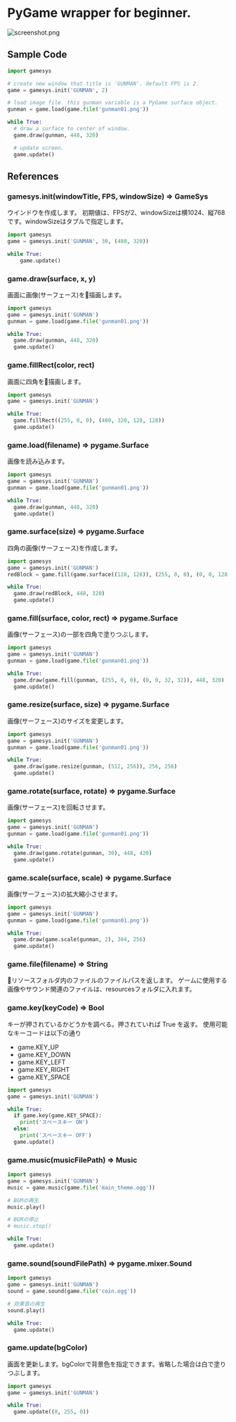 # PyGame wrapper for beginner.

![screenshot.png](screenshot.png)

## Sample Code

```python
import gamesys

# create new window that title is 'GUNMAN'. default FPS is 2.
game = gamesys.init('GUNMAN', 2)

# load image file. this gunman variable is a PyGame surface object.
gunman = game.load(game.file('gunman01.png'))

while True:
  # draw a surface to center of window.
  game.draw(gunman, 448, 320)

  # update screen.
  game.update()
```

## References

### gamesys.init(windowTitle, FPS, windowSize) => GameSys

  ウインドウを作成します。
  初期値は、FPSが2、windowSizeは横1024、縦768です。windowSizeはタプルで指定します。

  ```python
  import gamesys
  game = gamesys.init('GUNMAN', 30, (480, 320))

  while True:
      game.update()
  ```

### game.draw(surface, x, y)

  画面に画像(サーフェース)を描画します。

  ```python
  import gamesys
  game = gamesys.init('GUNMAN')
  gunman = game.load(game.file('gunman01.png'))

  while True:
    game.draw(gunman, 448, 320)
    game.update()
  ```

### game.fillRect(color, rect)

  画面に四角を描画します。

  ```python
  import gamesys
  game = gamesys.init('GUNMAN')

  while True:
    game.fillRect((255, 0, 0), (480, 320, 128, 128))
    game.update()
  ```

### game.load(filename) => pygame.Surface

  画像を読み込みます。

  ```python
  import gamesys
  game = gamesys.init('GUNMAN')
  gunman = game.load(game.file('gunman01.png'))

  while True:
    game.draw(gunman, 448, 320)
    game.update()
  ```

### game.surface(size) => pygame.Surface

  四角の画像(サーフェース)を作成します。

  ```python
  import gamesys
  game = gamesys.init('GUNMAN')
  redBlock = game.fill(game.surface((128, 128)), (255, 0, 0), (0, 0, 128, 128))

  while True:
    game.draw(redBlock, 448, 320)
    game.update()
  ```

### game.fill(surface, color, rect) => pygame.Surface

  画像(サーフェース)の一部を四角で塗りつぶします。

  ```python
  import gamesys
  game = gamesys.init('GUNMAN')
  gunman = game.load(game.file('gunman01.png'))

  while True:
    game.draw(game.fill(gunman, (255, 0, 0), (0, 0, 32, 32)), 448, 320)
    game.update()
  ```

### game.resize(surface, size) => pygame.Surface

  画像(サーフェース)のサイズを変更します。

  ```python
  import gamesys
  game = gamesys.init('GUNMAN')
  gunman = game.load(game.file('gunman01.png'))

  while True:
    game.draw(game.resize(gunman, (512, 256)), 256, 256)
    game.update()
  ```

### game.rotate(surface, rotate) => pygame.Surface

  画像(サーフェース)を回転させます。

  ```python
  import gamesys
  game = gamesys.init('GUNMAN')
  gunman = game.load(game.file('gunman01.png'))

  while True:
    game.draw(game.rotate(gunman, 30), 448, 420)
    game.update()
  ```

### game.scale(surface, scale) => pygame.Surface

  画像(サーフェース)の拡大縮小させます。

  ```python
  import gamesys
  game = gamesys.init('GUNMAN')
  gunman = game.load(game.file('gunman01.png'))

  while True:
    game.draw(game.scale(gunman, 2), 384, 256)
    game.update()
  ```

### game.file(filename) => String

  リソースフォルダ内のファイルのファイルパスを返します。
  ゲームに使用する画像やサウンド関連のファイルは、resourcesフォルダに入れます。

### game.key(keyCode) => Bool

  キーが押されているかどうかを調べる。押されていれば True を返す。
  使用可能なキーコードは以下の通り

  - game.KEY_UP
  - game.KEY_DOWN
  - game.KEY_LEFT
  - game.KEY_RIGHT
  - game.KEY_SPACE

```python
import gamesys
game = gamesys.init('GUNMAN')

while True:
  if game.key(game.KEY_SPACE):
    print('スペースキー ON')
  else:
    print('スペースキー OFF')
  game.update()
```

### game.music(musicFilePath) => Music

```python
import gamesys
game = gamesys.init('GUNMAN')
music = game.music(game.file('main_theme.ogg'))

# BGMの再生
music.play()

# BGMの停止
# music.stop()

while True:
  game.update()
```

### game.sound(soundFilePath) => pygame.mixer.Sound

```python
import gamesys
game = gamesys.init('GUNMAN')
sound = game.sound(game.file('coin.ogg'))

# 効果音の再生
sound.play()

while True:
  game.update()
```

### game.update(bgColor)

画面を更新します。bgColorで背景色を指定できます。省略した場合は白で塗りつぶします。

```python
import gamesys
game = gamesys.init('GUNMAN')

while True:
  game.update((0, 255, 0))
```
